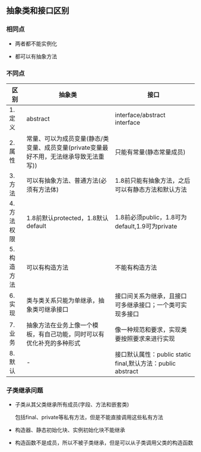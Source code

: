 ## 抽象类和接口区别

### 相同点

* 两者都不能实例化

* 都可以有抽象方法

### 不同点

区别|抽象类|接口
---|---|---
1.定义|abstract|interface/abstract interface
2.属性|常量、可以为成员变量(静态/类变量、成员变量(private变量最好不用，无法继承导致无法重写))|只能有常量(静态常量成员)
3.方法|可以有抽象方法、普通方法(必须有方法体)|1.8前只能有抽象方法，之后可以有静态方法和默认方法
4.方法权限|1.8前默认protected，1.8默认default|1.8前必须public，1.8可为default,1.9可为private
5.构造方法|可以有构造方法|不能有构造方法
6.实现|类与类关系只能为单继承，抽象类可继承接口|接口间关系为继承，且接口可多继承接口；一个类可实现多接口
7.业务|抽象方法在业务上像一个模板，有自己功能，同时可以有优化补充的多种形式|像一种规范和要求，实现类要按照要求来进行实现
8.默认|-|接口默认属性：public static final,默认方法：public abstract

### 子类继承问题

* 子类从其父类继承所有成员(字段、方法和嵌套类)

    包括final、private等私有方法，但是不能直接调用这些私有方法

* 构造器、静态初始化块、实例初始化块不能继承

* 构造函数不是成员，所以不被子类继承，但是可以从子类调用父类的构造函数
